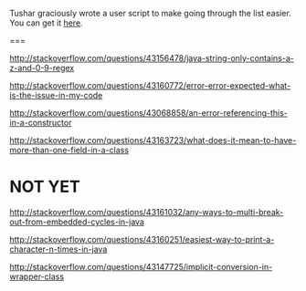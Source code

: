 Tushar graciously wrote a user script to make going through the list easier. You can get it [here](https://github.com/tusharjadhav219/Userscript-for-delete-candidates).

===

http://stackoverflow.com/questions/43156478/java-string-only-contains-a-z-and-0-9-regex

http://stackoverflow.com/questions/43160772/error-error-expected-what-is-the-issue-in-my-code

http://stackoverflow.com/questions/43068858/an-error-referencing-this-in-a-constructor

http://stackoverflow.com/questions/43163723/what-does-it-mean-to-have-more-than-one-field-in-a-class

NOT YET
====

http://stackoverflow.com/questions/43161032/any-ways-to-multi-break-out-from-embedded-cycles-in-java

http://stackoverflow.com/questions/43160251/easiest-way-to-print-a-character-n-times-in-java

http://stackoverflow.com/questions/43147725/implicit-conversion-in-wrapper-class